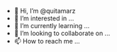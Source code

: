 - 👋 Hi, I’m @quitamarz
- 👀 I’m interested in ...
- 🌱 I’m currently learning ...
- 💞️ I’m looking to collaborate on ...
- 📫 How to reach me ...

<!---
quitamarz/quitamarz is a ✨ special ✨ repository because its `README.md` (this file) appears on your GitHub profile.
You can click the Preview link to take a look at your changes.
--->
